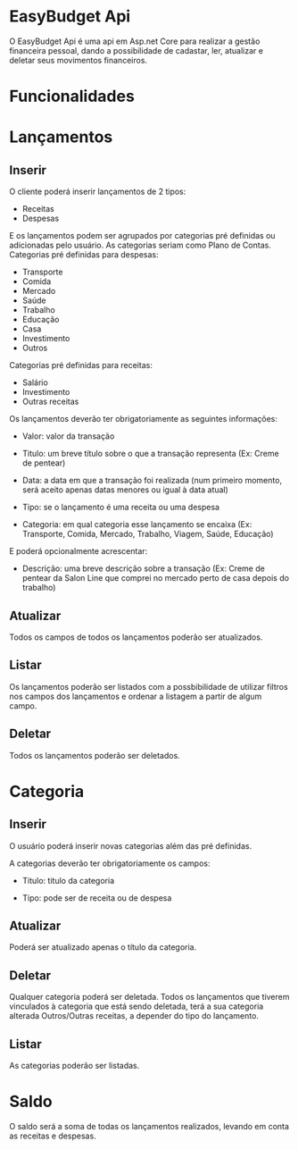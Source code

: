# EasyBudget Api

O EasyBudget Api é uma api em Asp.net Core para realizar a gestão financeira pessoal, dando a possibilidade de cadastar, ler, atualizar e deletar seus movimentos financeiros.

# Funcionalidades

# Lançamentos

## Inserir

O cliente poderá inserir lançamentos de 2 tipos:

* Receitas
* Despesas

E os lançamentos podem ser agrupados por categorias pré definidas ou adicionadas pelo usuário. As categorias seriam como Plano de Contas. Categorias pré definidas para despesas:

* Transporte
* Comida
* Mercado
* Saúde
* Trabalho
* Educação
* Casa
* Investimento
* Outros

Categorias pré definidas para receitas:

* Salário
* Investimento
* Outras receitas

Os lançamentos deverão ter obrigatoriamente as seguintes informações:

* Valor: valor da transação

* Titulo: um breve título sobre o que a transação representa (Ex: Creme de pentear)

* Data: a data em que a transação foi realizada (num primeiro momento, será aceito apenas datas menores ou igual à data atual)

* Tipo: se o lançamento é uma receita ou uma despesa

* Categoria: em qual categoria esse lançamento se encaixa (Ex: Transporte, Comida, Mercado, Trabalho, Viagem, Saúde, Educação)

E poderá opcionalmente acrescentar:

* Descrição: uma breve descrição sobre a transação (Ex: Creme de pentear da Salon Line que comprei no mercado perto de casa depois do trabalho)

## Atualizar

Todos os campos de todos os lançamentos poderão ser atualizados.

## Listar

Os lançamentos poderão ser listados com a possbibilidade de utilizar filtros nos campos dos lançamentos e ordenar a listagem a partir de algum campo.

## Deletar

Todos os lançamentos poderão ser deletados.

# Categoria

## Inserir

O usuário poderá inserir novas categorias além das pré definidas.

A categorias deverão ter obrigatoriamente os campos:

* Titulo: titulo da categoria

* Tipo: pode ser de receita ou de despesa

## Atualizar

Poderá ser atualizado apenas o título da categoria.

## Deletar

Qualquer categoria poderá ser deletada. Todos os lançamentos que tiverem vinculados à categoria que está sendo deletada, terá a sua categoria alterada Outros/Outras receitas, a depender do tipo do lançamento.

## Listar

As categorias poderão ser listadas.

# Saldo

O saldo será a soma de todas os lançamentos realizados, levando em conta as receitas e despesas.